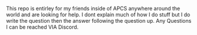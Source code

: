 This repo is entirley for my friends inside of APCS anywhere around the world and are looking for help.
I dont explain much of how I do stuff but I do write the question then the answer following the question up.
Any Questions I can be reached VIA Discord.
